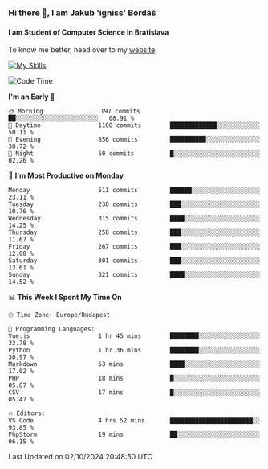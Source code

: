 ### Hi there 👋, I am Jakub 'igniss' Bordáš

#### I am Student of Computer Science in Bratislava
To know me better, head over to my [website](https://bordas.sk).

[![My Skills](https://skillicons.dev/icons?i=js,html,css,figma,svelte,java,kotlin,python,postgresql,typescript,nest,nodejs)](https://bordas.sk)


<!--START_SECTION:waka-->
![Code Time](http://img.shields.io/badge/Code%20Time-1%2C534%20hrs%2052%20mins-blue)

**I'm an Early 🐤** 

```text
🌞 Morning                197 commits         ██░░░░░░░░░░░░░░░░░░░░░░░   08.91 % 
🌆 Daytime                1108 commits        █████████████░░░░░░░░░░░░   50.11 % 
🌃 Evening                856 commits         ██████████░░░░░░░░░░░░░░░   38.72 % 
🌙 Night                  50 commits          █░░░░░░░░░░░░░░░░░░░░░░░░   02.26 % 
```
📅 **I'm Most Productive on Monday** 

```text
Monday                   511 commits         ██████░░░░░░░░░░░░░░░░░░░   23.11 % 
Tuesday                  238 commits         ███░░░░░░░░░░░░░░░░░░░░░░   10.76 % 
Wednesday                315 commits         ████░░░░░░░░░░░░░░░░░░░░░   14.25 % 
Thursday                 258 commits         ███░░░░░░░░░░░░░░░░░░░░░░   11.67 % 
Friday                   267 commits         ███░░░░░░░░░░░░░░░░░░░░░░   12.08 % 
Saturday                 301 commits         ███░░░░░░░░░░░░░░░░░░░░░░   13.61 % 
Sunday                   321 commits         ████░░░░░░░░░░░░░░░░░░░░░   14.52 % 
```


📊 **This Week I Spent My Time On** 

```text
🕑︎ Time Zone: Europe/Budapest

💬 Programming Languages: 
Vue.js                   1 hr 45 mins        ████████░░░░░░░░░░░░░░░░░   33.78 % 
Python                   1 hr 36 mins        ████████░░░░░░░░░░░░░░░░░   30.97 % 
Markdown                 53 mins             ████░░░░░░░░░░░░░░░░░░░░░   17.02 % 
PHP                      18 mins             █░░░░░░░░░░░░░░░░░░░░░░░░   05.87 % 
CSV                      17 mins             █░░░░░░░░░░░░░░░░░░░░░░░░   05.47 % 

🔥 Editors: 
VS Code                  4 hrs 52 mins       ███████████████████████░░   93.85 % 
PhpStorm                 19 mins             ██░░░░░░░░░░░░░░░░░░░░░░░   06.15 % 
```


 Last Updated on 02/10/2024 20:48:50 UTC
<!--END_SECTION:waka-->
